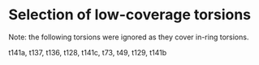 # Selection of low-coverage torsions

Note: the following torsions were ignored as they cover in-ring torsions.

t141a, t137, t136, t128, t141c, t73, t49, t129, t141b
